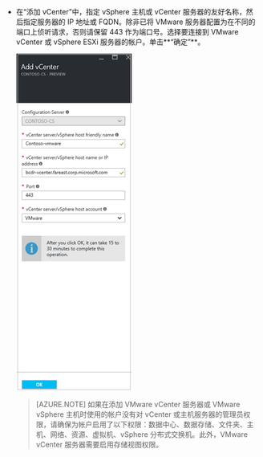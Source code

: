 * 在“添加 vCenter”中，指定 vSphere 主机或 vCenter 服务器的友好名称，然后指定服务器的 IP 地址或 FQDN。除非已将 VMware 服务器配置为在不同的端口上侦听请求，否则请保留 443 作为端口号。选择要连接到 VMware vCenter 或 vSphere ESXi 服务器的帐户。单击**“确定”**。

    ![VMware](./media/site-recovery-add-vcenter/vmware-server.png)  


   > [AZURE.NOTE]
   如果在添加 VMware vCenter 服务器或 VMware vSphere 主机时使用的帐户没有对 vCenter 或主机服务器的管理员权限，请确保为帐户启用了以下权限：数据中心、数据存储、文件夹、主机、网络、资源、虚拟机、vSphere 分布式交换机。此外，VMware vCenter 服务器需要启用存储视图权限。

<!---HONumber=Mooncake_0306_2017-->